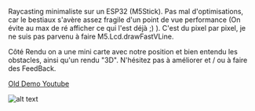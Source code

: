 Raycasting minimaliste sur un ESP32 (M5Stick).
Pas mal d'optimisations, car le bestiaux s'avère assez fragile d'un point de vue performance (On évite au max de ré afficher ce qui l'est déjà ;) ).
C'est du pixel par pixel, je ne suis pas parvenu à faire M5.Lcd.drawFastVLine.

Côté Rendu on a une mini carte avec notre position et bien entendu les obstacles, ainsi qu'un rendu "3D".
N'hésitez pas à améliorer et / ou à faire des FeedBack.


[Old Demo Youtube](https://www.youtube.com/watch?si=UWGMQDAfAbBDJbD8&v=gOPhHpOVxEI&feature=youtu.be)


![alt text](https://raw.githubusercontent.com/pgpgeek/M5Stick-RayCasting/main/demo.jpg)

